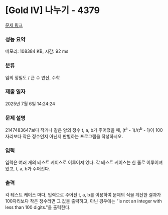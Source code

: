 # [Gold IV] 나누기 - 4379 

[문제 링크](https://www.acmicpc.net/problem/4379) 

### 성능 요약

메모리: 108384 KB, 시간: 92 ms

### 분류

임의 정밀도 / 큰 수 연산, 수학

### 제출 일자

2025년 7월 6일 14:24:24

### 문제 설명

<p>2147483647보다 작거나 같은 양의 정수 t, a, b가 주어졌을 때, (t<sup>a</sup> - 1)/(t<sup>b</sup> - 1)이 100자리보다 작은 정수인지 아닌지 판별하는 프로그램을 작성하시오.</p>

### 입력 

 <p>입력은 여러 개의 테스트 케이스로 이루어져 있다. 각 테스트 케이스는 한 줄로 이루어져 있고, t, a, b가 주어진다.</p>

### 출력 

 <p>각 테스트 케이스 마다, 입력으로 주어진 t, a, b를 이용하여 문제의 식을 계산한 결과가 100자리보다 작은 정수라면 그 값을 출력하고, 아닌 경우에는 "is not an integer with less than 100 digits."을 출력한다.</p>

